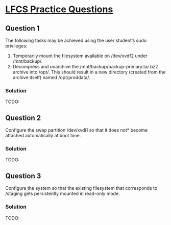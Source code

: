# [LFCS Practice Questions](https://training.linuxfoundation.org/wp-content/uploads/2019/04/LFCS-Practice-Questions-v1.0.pdf)

## Question 1
The following tasks may be achieved using the user student’s
sudo privileges:
1. Temporarily mount the filesystem available on
/dev/xvdf2 under /mnt/backup/.
2. Decompress and unarchive the
/mnt/backup/backup-primary.tar.bz2 archive
into /opt/. This should result in a new directory (created
from the archive itself) named /opt/proddata/.

### Solution
TODO:

## Question 2
Configure the swap partition /dev/xvdi1 so that it does not*
become attached automatically at boot time.

### Solution
TODO:

## Question 3
Configure the system so that the existing filesystem that
corresponds to /staging gets persistently mounted in read-only
mode.

### Solution
TODO:
